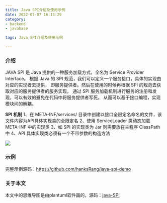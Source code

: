 ```yaml
---
title: Java SPI介绍及使用示例
date: 2022-07-07 16:13:29
category:
- backend
- javabase

tags: Java SPI介绍及使用示例

---
```


### 介绍
<p>
JAVA SPI 是 Java 提供的一种服务加载方式，全名为 Service Provider Interface。
根据 Java 的 SPI 规范，我们可以定义一个服务接口，具体的实现由对应的实现者去提供，
即服务提供者。然后在使用的时候再根据 SPI 的规范去获取对应的服务提供者的服务实现。
通过 SPI 服务加载机制进行服务的注册和发现，可以有效的避免在代码中将服务提供者写死。
从而可以基于接口编程，实现模块间的解耦。
</p>

**SPI 机制**
1、在 META-INF/services/ 目录中创建以接口全限定名命名的文件，该文件内容为API具体实现类的全限定名
2、使用 ServiceLoader 类动态加载 META-INF 中的实现类
3、如 SPI 的实现类为 Jar 则需要放在主程序 ClassPath 中
4、API 具体实现类必须有一个不带参数的构造方法

<img src='/images/backend/javabase/Java-SPI介绍及使用示例/img.png'/>

### 示例
完整示例源码：https://github.com/hanksRang/java-spi-demo

### 关于本文
本文中的思维导图是由plantuml软件画的，源码：<a href='/images/backend/javabase/Java-SPI介绍及使用示例/img-source.dot'>java-SPI</a>